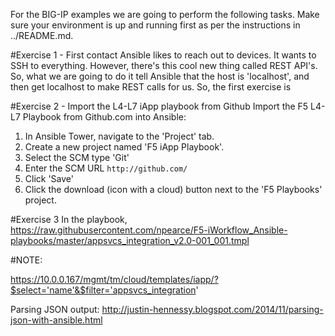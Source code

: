 For the BIG-IP examples we are going to perform the following tasks. Make sure your environment is up and running first as per the instructions in ../README.md.

#Exercise 1 - First contact
Ansible likes to reach out to devices. It wants to SSH to everything. However, there's this cool new thing called REST API's. So, what we are going to do it tell Ansible that the host is 'localhost', and then get localhost to make REST calls for us. So, the first exercise is  

#Exercise 2 - Import the L4-L7 iApp playbook from Github
Import the F5 L4-L7 Playbook from Github.com into Ansible:

1. In Ansible Tower, navigate to the 'Project' tab.
2. Create a new project named 'F5 iApp Playbook'.
3. Select the SCM type 'Git'
4. Enter the SCM URL `http://github.com/`
5. Click 'Save'
6. Click the download (icon with a cloud) button next to the 'F5 Playbooks' project.

#Exercise 3
In the playbook,
https://raw.githubusercontent.com/npearce/F5-iWorkflow_Ansible-playbooks/master/appsvcs_integration_v2.0-001_001.tmpl




#NOTE:

https://10.0.0.167/mgmt/tm/cloud/templates/iapp/?$select='name'&$filter='appsvcs_integration'


Parsing JSON output:
http://justin-hennessy.blogspot.com/2014/11/parsing-json-with-ansible.html
